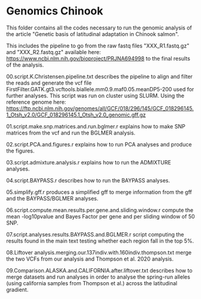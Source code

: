 # Genomics Chinook

This folder contains all the codes necessary to run the genomic analysis of the article "Genetic basis of latitudinal adaptation in Chinook salmon".

This includes the pipeline to go from the raw fastq files "XXX_R1.fastq.gz" and "XXX_R2.fastq.gz" available here: https://www.ncbi.nlm.nih.gov/bioproject/PRJNA694998 to the final results of the analysis.

00.script.K.Christensen.pipeline.txt describes the pipeline to align and filter the reads and generate the vcf file FirstFilter.GATK.gt3.vcftools.biallele.mm0.9.maf0.05.meanDP5-200 used for further analyses. This script was run on cluster using SLURM.
Using the reference genome here: https://ftp.ncbi.nlm.nih.gov/genomes/all/GCF/018/296/145/GCF_018296145.1_Otsh_v2.0/GCF_018296145.1_Otsh_v2.0_genomic.gff.gz

01.script.make.snp.matrices.and.run.bglmer.r explains how to make SNP matrices from the vcf and run the BGLMER analysis.

02.script.PCA.and.figures.r explains how to run PCA analyses and produce the figures.

03.script.admixture.analysis.r explains how to run the ADMIXTURE analyses.

04.script.BAYPASS.r describes how to run the BAYPASS analyses.

05.simplify.gff.r produces a simplified gff to merge information from the gff and the BAYPASS/BGLMER analyses.

06.script.compute.mean.results.per.gene.and.sliding.window.r compute the mean -log10pvalue and Bayes Factor per gene and per sliding window of 50 SNP.

07.script.analyses.results.BAYPASS.and.BGLMER.r script computing the results found in the main text testing whether each region fall in the top 5%.

08.Liftover analysis.merging.our.137indiv.with.160indiv.thompson.txt merge the two VCFs from our analysis and Thompson et al. 2020 analysis.

09.Comparison.ALASKA.and.CALIFORNIA.after.liftover.txt describes how to merge datasets and run analyses in order to analyse the spring-run alleles (using california samples from Thompson et al.) across the latitudinal gradient.

